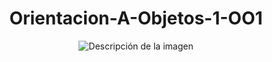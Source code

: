 <h1 align="center">Orientacion-A-Objetos-1-OO1</h1>
<p align="center">
<!--   <img src= "https://media1.tenor.com/m/pMhSj9NfCXsAAAAd/saul-goodman-better-call-saul.gif" autoplay alt="Descripción de la imagen">  -->
  <img src= "https://media0.giphy.com/media/v1.Y2lkPTc5MGI3NjExMnVqOTNiaGdpMTJ0ajVodmpkaWRjMGsxd296bDlkbmprbXI4NnZvMyZlcD12MV9pbnRlcm5hbF9naWZfYnlfaWQmY3Q9Zw/MCWzaCPShWEZ0FfSHA/giphy.webp" autoplay alt="Descripción de la imagen"> 
</p>

